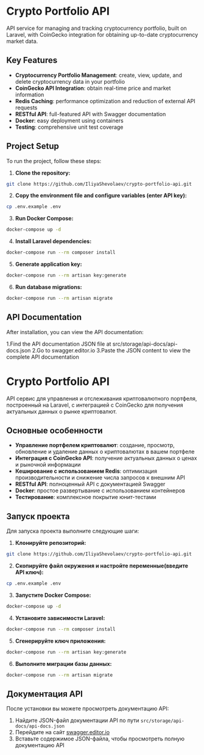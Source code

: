 # Crypto Portfolio API

API service for managing and tracking cryptocurrency portfolio, built on Laravel, with CoinGecko integration for obtaining up-to-date cryptocurrency market data.

## Key Features

- **Cryptocurrency Portfolio Management**: create, view, update, and delete cryptocurrency data in your portfolio
- **CoinGecko API Integration**: obtain real-time price and market information
- **Redis Caching**: performance optimization and reduction of external API requests
- **RESTful API**: full-featured API with Swagger documentation
- **Docker**: easy deployment using containers
- **Testing**: comprehensive unit test coverage

## Project Setup

To run the project, follow these steps:

1. **Clone the repository:**
```bash
git clone https://github.com/IliyaShevolaev/crypto-portfolio-api.git
```

2. **Copy the environment file and configure variables (enter API key):**
```bash
cp .env.example .env
```

3. **Run Docker Compose:**
```bash
docker-compose up -d
```

4. **Install Laravel dependencies:**
```bash
docker-compose run --rm composer install
```

5. **Generate application key:**
```bash
docker-compose run --rm artisan key:generate
```

6. **Run database migrations:**
```bash
docker-compose run --rm artisan migrate
```

## API Documentation
After installation, you can view the API documentation:

1.Find the API documentation JSON file at src/storage/api-docs/api-docs.json
2.Go to swagger.editor.io
3.Paste the JSON content to view the complete API documentation

# Crypto Portfolio API

API сервис для управления и отслеживания криптовалютного портфеля, построенный на Laravel, с интеграцией с CoinGecko для получения актуальных данных о рынке криптовалют.

## Основные особенности

- **Управление портфелем криптовалют**: создание, просмотр, обновление и удаление данных о криптовалютах в вашем портфеле
- **Интеграция с CoinGecko API**: получение актуальных данных о ценах и рыночной информации
- **Кеширование с использованием Redis**: оптимизация производительности и снижение числа запросов к внешним API
- **RESTful API**: полноценный API с документацией Swagger
- **Docker**: простое развертывание с использованием контейнеров
- **Тестирование**: комплексное покрытие юнит-тестами

## Запуск проекта

Для запуска проекта выполните следующие шаги:

1. **Клонируйте репозиторий:**
```bash
git clone https://github.com/IliyaShevolaev/crypto-portfolio-api.git
```

2. **Скопируйте файл окружения и настройте переменные(введите API ключ):**
```bash
cp .env.example .env
```

3. **Запустите Docker Compose:**
```bash
docker-compose up -d
```

4. **Установите зависимости Laravel:**
```bash
docker-compose run --rm composer install
```

5. **Сгенерируйте ключ приложения:**
```bash
docker-compose run --rm artisan key:generate
```

6. **Выполните миграции базы данных:**
```bash
docker-compose run --rm artisan migrate
```

## Документация API

После установки вы можете просмотреть документацию API:

1. Найдите JSON-файл документации API по пути `src/storage/api-docs/api-docs.json`
2. Перейдите на сайт [swagger.editor.io](https://swagger.editor.io)
3. Вставьте содержимое JSON-файла, чтобы просмотреть полную документацию API